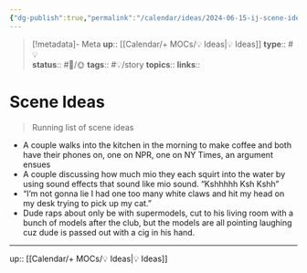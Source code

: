 ```yaml
---
{"dg-publish":true,"permalink":"/calendar/ideas/2024-06-15-ij-scene-ideas/","title":"Scenes Ideas"}
---
```


> [!metadata]- Meta
> **up**:: [[Calendar/+ MOCs/💡 Ideas\|💡 Ideas]]
> **type**:: #💡  
> **status**:: #📝/🌞
> **tags**:: #💡/story
> **topics**:: 
> **links**::

# Scene Ideas

> Running list of scene ideas

- A couple walks into the kitchen in the morning to make coffee and both have their phones on, one on NPR, one on NY Times, an argument ensues
- A couple discussing how much mio they each squirt into the water by using sound effects that sound like mio sound. “Kshhhhh Ksh Kshh”
- “I’m not gonna lie I had one too many white claws and hit my head on my desk trying to pick up my cat.”
- Dude raps about only be with supermodels, cut to his living room with a bunch of models after the club, but the models are all pointing laughing cuz dude is passed out with a cig in his hand.

---
up:: [[Calendar/+ MOCs/💡 Ideas\|💡 Ideas]]

